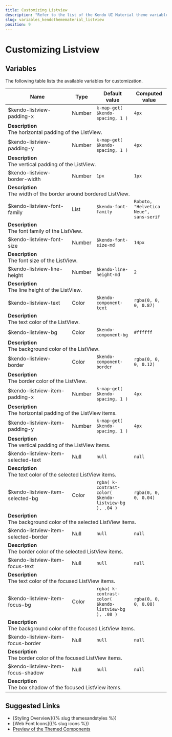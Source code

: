 ```yaml
---
title: Customizing Listview
description: "Refer to the list of the Kendo UI Material theme variables available for customization."
slug: variables_kendothemematerial_listview
position: 9
---
```


# Customizing Listview

## Variables

The following table lists the available variables for customization.

<table class="theme-variables">
    <colgroup>
    <col style="width: 200px; white-space:nowrap;" />
    <col />
    <col />
    <col />
</colgroup>
<thead>
    <tr>
        <th>Name</th>
        <th>Type</th>
        <th>Default value</th>
        <th>Computed value</th>
    </tr>
</thead>
<tbody>
        <tr>
    <td>$kendo-listview-padding-x</td>
    <td>Number</td>
    <td><code>k-map-get( $kendo-spacing, 1 )</code></td>
    <td><code>4px</code></td>
</tr>
<tr>
    <td colspan="4" class="theme-variables-description-container"><div><b>Description</b><div class="theme-variables-description">The horizontal padding of the ListView.</div></div>
    </td>
</tr>
<tr>
    <td>$kendo-listview-padding-y</td>
    <td>Number</td>
    <td><code>k-map-get( $kendo-spacing, 1 )</code></td>
    <td><code>4px</code></td>
</tr>
<tr>
    <td colspan="4" class="theme-variables-description-container"><div><b>Description</b><div class="theme-variables-description">The vertical padding of the ListView.</div></div>
    </td>
</tr>
<tr>
    <td>$kendo-listview-border-width</td>
    <td>Number</td>
    <td><code>1px</code></td>
    <td><code>1px</code></td>
</tr>
<tr>
    <td colspan="4" class="theme-variables-description-container"><div><b>Description</b><div class="theme-variables-description">The width of the border around bordered ListView.</div></div>
    </td>
</tr>
<tr>
    <td>$kendo-listview-font-family</td>
    <td>List</td>
    <td><code>$kendo-font-family</code></td>
    <td><code>Roboto, "Helvetica Neue", sans-serif</code></td>
</tr>
<tr>
    <td colspan="4" class="theme-variables-description-container"><div><b>Description</b><div class="theme-variables-description">The font family of the ListView.</div></div>
    </td>
</tr>
<tr>
    <td>$kendo-listview-font-size</td>
    <td>Number</td>
    <td><code>$kendo-font-size-md</code></td>
    <td><code>14px</code></td>
</tr>
<tr>
    <td colspan="4" class="theme-variables-description-container"><div><b>Description</b><div class="theme-variables-description">The font size of the ListView.</div></div>
    </td>
</tr>
<tr>
    <td>$kendo-listview-line-height</td>
    <td>Number</td>
    <td><code>$kendo-line-height-md</code></td>
    <td><code>2</code></td>
</tr>
<tr>
    <td colspan="4" class="theme-variables-description-container"><div><b>Description</b><div class="theme-variables-description">The line height of the ListView.</div></div>
    </td>
</tr>
<tr>
    <td>$kendo-listview-text</td>
    <td>Color</td>
    <td><code>$kendo-component-text</code></td>
    <td><span class="color-preview" style="background-color: rgba(0, 0, 0, 0.87)"></span><code>rgba(0, 0, 0, 0.87)</code></td>
</tr>
<tr>
    <td colspan="4" class="theme-variables-description-container"><div><b>Description</b><div class="theme-variables-description">The text color of the ListView.</div></div>
    </td>
</tr>
<tr>
    <td>$kendo-listview-bg</td>
    <td>Color</td>
    <td><code>$kendo-component-bg</code></td>
    <td><span class="color-preview" style="background-color: #ffffff"></span><code>#ffffff</code></td>
</tr>
<tr>
    <td colspan="4" class="theme-variables-description-container"><div><b>Description</b><div class="theme-variables-description">The background color of the ListView.</div></div>
    </td>
</tr>
<tr>
    <td>$kendo-listview-border</td>
    <td>Color</td>
    <td><code>$kendo-component-border</code></td>
    <td><span class="color-preview" style="background-color: rgba(0, 0, 0, 0.12)"></span><code>rgba(0, 0, 0, 0.12)</code></td>
</tr>
<tr>
    <td colspan="4" class="theme-variables-description-container"><div><b>Description</b><div class="theme-variables-description">The border color of the ListView.</div></div>
    </td>
</tr>
<tr>
    <td>$kendo-listview-item-padding-x</td>
    <td>Number</td>
    <td><code>k-map-get( $kendo-spacing, 1 )</code></td>
    <td><code>4px</code></td>
</tr>
<tr>
    <td colspan="4" class="theme-variables-description-container"><div><b>Description</b><div class="theme-variables-description">The horizontal padding of the ListView items.</div></div>
    </td>
</tr>
<tr>
    <td>$kendo-listview-item-padding-y</td>
    <td>Number</td>
    <td><code>k-map-get( $kendo-spacing, 1 )</code></td>
    <td><code>4px</code></td>
</tr>
<tr>
    <td colspan="4" class="theme-variables-description-container"><div><b>Description</b><div class="theme-variables-description">The vertical padding of the ListView items.</div></div>
    </td>
</tr>
<tr>
    <td>$kendo-listview-item-selected-text</td>
    <td>Null</td>
    <td><code>null</code></td>
    <td><code>null</code></td>
</tr>
<tr>
    <td colspan="4" class="theme-variables-description-container"><div><b>Description</b><div class="theme-variables-description">The text color of the selected ListView items.</div></div>
    </td>
</tr>
<tr>
    <td>$kendo-listview-item-selected-bg</td>
    <td>Color</td>
    <td><code>rgba( k-contrast-color( $kendo-listview-bg ), .04 )</code></td>
    <td><span class="color-preview" style="background-color: rgba(0, 0, 0, 0.04)"></span><code>rgba(0, 0, 0, 0.04)</code></td>
</tr>
<tr>
    <td colspan="4" class="theme-variables-description-container"><div><b>Description</b><div class="theme-variables-description">The background color of the selected ListView items.</div></div>
    </td>
</tr>
<tr>
    <td>$kendo-listview-item-selected-border</td>
    <td>Null</td>
    <td><code>null</code></td>
    <td><code>null</code></td>
</tr>
<tr>
    <td colspan="4" class="theme-variables-description-container"><div><b>Description</b><div class="theme-variables-description">The border color of the selected ListView items.</div></div>
    </td>
</tr>
<tr>
    <td>$kendo-listview-item-focus-text</td>
    <td>Null</td>
    <td><code>null</code></td>
    <td><code>null</code></td>
</tr>
<tr>
    <td colspan="4" class="theme-variables-description-container"><div><b>Description</b><div class="theme-variables-description">The text color of the focused ListView items.</div></div>
    </td>
</tr>
<tr>
    <td>$kendo-listview-item-focus-bg</td>
    <td>Color</td>
    <td><code>rgba( k-contrast-color( $kendo-listview-bg ), .08 )</code></td>
    <td><span class="color-preview" style="background-color: rgba(0, 0, 0, 0.08)"></span><code>rgba(0, 0, 0, 0.08)</code></td>
</tr>
<tr>
    <td colspan="4" class="theme-variables-description-container"><div><b>Description</b><div class="theme-variables-description">The background color of the focused ListView items.</div></div>
    </td>
</tr>
<tr>
    <td>$kendo-listview-item-focus-border</td>
    <td>Null</td>
    <td><code>null</code></td>
    <td><code>null</code></td>
</tr>
<tr>
    <td colspan="4" class="theme-variables-description-container"><div><b>Description</b><div class="theme-variables-description">The border color of the focused ListView items.</div></div>
    </td>
</tr>
<tr>
    <td>$kendo-listview-item-focus-shadow</td>
    <td>Null</td>
    <td><code>null</code></td>
    <td><code>null</code></td>
</tr>
<tr>
    <td colspan="4" class="theme-variables-description-container"><div><b>Description</b><div class="theme-variables-description">The box shadow of the focused ListView items.</div></div>
    </td>
</tr>
</tbody>
</table>

## Suggested Links

* [Styling Overview]({% slug themesandstyles %})
* [Web Font Icons]({% slug icons %})
* [Preview of the Themed Components](../)

